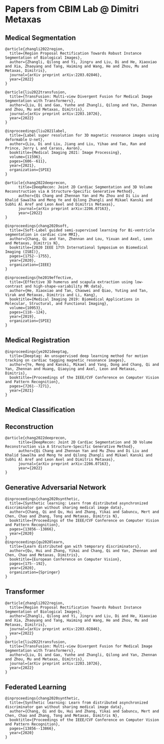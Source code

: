 # Papers from CBIM Lab @ Dimitri Metaxas

## Medical Segmentation
    @article{zhangli2022region,
      title={Region Proposal Rectification Towards Robust Instance Segmentation of Biological Images},
      author={Zhangli, Qilong and Yi, Jingru and Liu, Di and He, Xiaoxiao and Xia, Zhaoyang and Tang, Haiming and Wang, He and Zhou, Mu and Metaxas, Dimitris},
      journal={arXiv preprint arXiv:2203.02846},
      year={2022}
    }
    
    @article{liu2022transfusion,
      title={TransFusion: Multi-view Divergent Fusion for Medical Image Segmentation with Transformers},
      author={Liu, Di and Gao, Yunhe and Zhangli, Qilong and Yan, Zhennan and Zhou, Mu and Metaxas, Dimitris},
      journal={arXiv preprint arXiv:2203.10726},
      year={2022}
    }
    
    @inproceedings{liu2021label,
      title={Label super resolution for 3D magnetic resonance images using deformable U-net},
      author={Liu, Di and Liu, Jiang and Liu, Yihao and Tao, Ran and Prince, Jerry L and Carass, Aaron},
      booktitle={Medical Imaging 2021: Image Processing},
      volume={11596},
      pages={606--611},
      year={2021},
      organization={SPIE}
    }

    @article{chang2022deeprecon,
          title={DeepRecon: Joint 2D Cardiac Segmentation and 3D Volume Reconstruction via A Structure-Specific Generative Method}, 
          author={Qi Chang and Zhennan Yan and Mu Zhou and Di Liu and Khalid Sawalha and Meng Ye and Qilong Zhangli and Mikael Kanski and Subhi Al Aref and Leon Axel and Dimitris Metaxas},
          journal={arXiv preprint arXiv:2206.07163},
          year={2022}
    }
    
    @inproceedings{chang2020soft,
      title={Soft-Label guided semi-supervised learning for Bi-ventricle segmentation in cardiac cine MRI},
      author={Chang, Qi and Yan, Zhennan and Lou, Yixuan and Axel, Leon and Metaxas, Dimitris N},
      booktitle={2020 IEEE 17th International Symposium on Biomedical Imaging (ISBI)},
      pages={1752--1755},
      year={2020},
      organization={IEEE}
    }
    
    @inproceedings{he2019effective,
      title={Effective 3D humerus and scapula extraction using low-contrast and high-shape-variability MR data},
      author={He, Xiaoxiao and Tan, Chaowei and Qiao, Yuting and Tan, Virak and Metaxas, Dimitris and Li, Kang},
      booktitle={Medical Imaging 2019: Biomedical Applications in Molecular, Structural, and Functional Imaging},
      volume={10953},
      pages={118--124},
      year={2019},
      organization={SPIE}
    }


## Medical Registration

    @inproceedings{ye2021deeptag,
      title={Deeptag: An unsupervised deep learning method for motion tracking on cardiac tagging magnetic resonance images},
      author={Ye, Meng and Kanski, Mikael and Yang, Dong and Chang, Qi and Yan, Zhennan and Huang, Qiaoying and Axel, Leon and Metaxas, Dimitris},
      booktitle={Proceedings of the IEEE/CVF Conference on Computer Vision and Pattern Recognition},
      pages={7261--7271},
      year={2021}
    }

## Medical Classification

## Reconstruction
    @article{chang2022deeprecon,
          title={DeepRecon: Joint 2D Cardiac Segmentation and 3D Volume Reconstruction via A Structure-Specific Generative Method}, 
          author={Qi Chang and Zhennan Yan and Mu Zhou and Di Liu and Khalid Sawalha and Meng Ye and Qilong Zhangli and Mikael Kanski and Subhi Al Aref and Leon Axel and Dimitris Metaxas},
          journal={arXiv preprint arXiv:2206.07163},
          year={2022}
    }



## Generative Adversarial Network
    @inproceedings{chang2020synthetic,
      title={Synthetic learning: Learn from distributed asynchronized discriminator gan without sharing medical image data},
      author={Chang, Qi and Qu, Hui and Zhang, Yikai and Sabuncu, Mert and Chen, Chao and Zhang, Tong and Metaxas, Dimitris N},
      booktitle={Proceedings of the IEEE/CVF Conference on Computer Vision and Pattern Recognition},
      pages={13856--13866},
      year={2020}
    }
    @inproceedings{qu2020learn,
      title={Learn distributed gan with temporary discriminators},
      author={Qu, Hui and Zhang, Yikai and Chang, Qi and Yan, Zhennan and Chen, Chao and Metaxas, Dimitris},
      booktitle={European Conference on Computer Vision},
      pages={175--192},
      year={2020},
      organization={Springer}
    }
    
## Transformer
    @article{zhangli2022region,
      title={Region Proposal Rectification Towards Robust Instance Segmentation of Biological Images},
      author={Zhangli, Qilong and Yi, Jingru and Liu, Di and He, Xiaoxiao and Xia, Zhaoyang and Tang, Haiming and Wang, He and Zhou, Mu and Metaxas, Dimitris},
      journal={arXiv preprint arXiv:2203.02846},
      year={2022}
    }
    @article{liu2022transfusion,
      title={TransFusion: Multi-view Divergent Fusion for Medical Image Segmentation with Transformers},
      author={Liu, Di and Gao, Yunhe and Zhangli, Qilong and Yan, Zhennan and Zhou, Mu and Metaxas, Dimitris},
      journal={arXiv preprint arXiv:2203.10726},
      year={2022}
    }
## Federated Learning
    @inproceedings{chang2020synthetic,
      title={Synthetic learning: Learn from distributed asynchronized discriminator gan without sharing medical image data},
      author={Chang, Qi and Qu, Hui and Zhang, Yikai and Sabuncu, Mert and Chen, Chao and Zhang, Tong and Metaxas, Dimitris N},
      booktitle={Proceedings of the IEEE/CVF Conference on Computer Vision and Pattern Recognition},
      pages={13856--13866},
      year={2020}
    }

